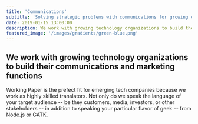 ```yaml
---
title: 'Communications'
subtitle: 'Solving strategic problems with communications for growing organizations'
date: 2019-01-15 13:00:00
description: We work with growing technology organizations to build their communications and marketing functions.
featured_image: '/images/gradients/green-blue.png'
---
```

## We work with growing technology organizations to build their communications and marketing functions

Working Paper is the prefect fit for emerging tech companies because we work as highly skilled translators.  Not only do we speak the language of your target audience -- be they customers, media, investors, or other stakeholders -- in addition to speaking your particular flavor of geek -- from Node.js or GATK.